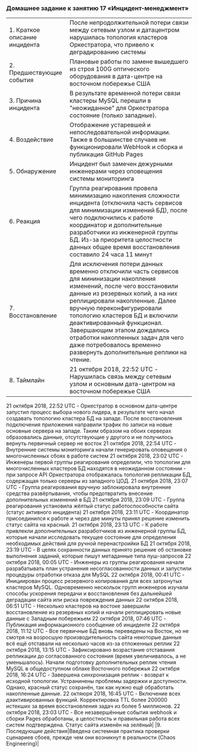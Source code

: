 ### Домашнее задание к занятию 17 «Инцидент-менеджмент»

| | |
|-|-|
| 1. Краткое описание инцидента | После непродолжительной потери связи между сетевым узлом и датацентром нарушилась топология кластеров Оркестратора, что привело к деградированию системы|
| 2. Предшествующие события | Плановые работы по замене вышедшего из строя 100G оптического оборудования в дата-центре на восточном побережье США |
|3. Причина инцидента | В результате временной потери связи кластеры MySQL перешли в "неожиданное" для Оркестратора состояние (только западные). |
|4. Воздействие | Отображение устаревшей и непоследовательной информации. Также в большинстве случаев не функционировали WebHook и сборка и публикация GitHub Pages |
|5. Обнаружение|Инцидент был замечен дежурными инженерами через оповещения системы мониторинга|
|6. Реакция|Группа реагирования провела минимизацию накопления сложности инцидента (отключила часть сервисов для минимизации изменений БД), после чего подключились к работе координатор и дополнительные разработчики из инженерной группы БД. Из-за приоритета целостности данных общее время восстановления составило 24 часа 11 минут|
|7. Восстановление| Для исключения потери данных временно отключили часть сервисов для мининизации накопления изменений, после чего восстановили данные из резервных копий, а на них реплицировали накопленные. Далее вручную переконфигурировали топологию кластеров БД и включили деактивированный функционал. Завершающим этапом дождались отработки накопленных задач для чего даже потребовалось временно развернуть дополнительные реплики на чтение.|
|8. Таймлайн|21 октября 2018, 22:52 UTC - Нарушилась связь между сетевым узлом и основным дата-центром на восточном побережье США
21 октября 2018, 22:52 UTC - Оркестратор в основном дата-центре запустил процесс выбора нового лидера, в результате чего начал создавать топологию кластера БД на западе. После восстановления подключения приложения направили трафик по записи на новые основные сервера на западе. Таким образом на обоих серверах образовались данные, отсутствующие у другого и не получилось вернуть первичный сервер не восток
21 октября 2018, 22:54 UTC - Внутренние системы мониторинга начали генерировать оповещения о многочисленных сбоях в работе систем
21 октября 2018, 23:02 UTC - Инженеры первой группы реагирования определили, что топологии для многочисленных кластеров БД находятся в неожиданном состоянии - при запросе API Оркестратора отображалась топология репликации БД, содержащая только серверы из западного ЦОД.
21 октября 2018, 23:07 UTC - Группа реагирования вручную заблокировала внутренние средства развёртывания, чтобы предотвратить внесение дополнительных изменений в БД
21 октября 2018, 23:09 UTC - Группа реагирования установила жёлтый статус работоспособности сайта (статус активного инцидента)
21 октября 2018, 23:11 UTC - Координатор присоединился к работе и через две минуты принял решение изменить статус сайта на красный.
21 октября 2018, 23:13 UTC - К работе привлекли дополнительных разработчиков из инженерной группы БД, которые начали исследовать текущее состояние для определения необходимых действий для ручной перенастроийки БД
21 октября 2018, 23:19 UTC - В целях сохранности данных принято решение об остановке выполнения заданий, которые пишут метаданные типа пуш-запросов
22 октября 2018, 00:05 UTC - Инженеры из группы реагирования начали разрабатывать план устранения несогласованности данных и запустили процедуры отработки отказа для MySQL
22 октября 2018, 00:41 UTC - Инициирован процесс резервного копирования для всех затронутых кластеров MySQL. Одновременно нескольок групп инженеров изучали способы ускорения передачи и восстановления без дальнейшей деградации сайта или риска повреждения данных
22 октября 2018, 06:51 UTC - Несколько кластеров на востоке завершили восстановление из резервных копий и начали реплицировать новые данные с Западным побережьем
22 октября 2018, 07:46 UTC - Публикация информационного сообщение об инциденте
22 октября 2018, 11:12 UTC - Все первичные БД вновь переведены на Восток, но не смотря на возросшую производительность сайта некоторые данные всё ещё отставали на несколько часов из-за отложенных реплик
22 октября 2018, 13:15 UTC - Зафиксировано возрастание отставания репликации до согласованного состояния (время увеличивалось, а не уменьшалось). Начали подготовку дополнительных реплик чтения MySQL в общедоступном облаке Восточного побережья
22 октября 2018, 16:24 UTC - Завершена синхронизация реплик - возврат к исходной топологии. Устранинены проблемы задержки и доступности. Однако, красный статус сохранён, так как нужно ещё обработать накопленные данные.
22 октяюря 2018, 16:45 UTC - Включение всех дэактивированных функций. Корректировка TTL более 200000 истекших за время восстановления задач из более 5 миллионов.
22 октября 2018, 23:03 UTC - Все незавершённые события webhook и сборки Pages обработаны, а целостность и правильная работа всех систем подтверждена. Статус сайта изменён на зелёный| 
|9. Последующие действия|Введена системная практика проверки сценариев сбоев, прежде чем они возникнут в реальности (Chaos Engineering)|